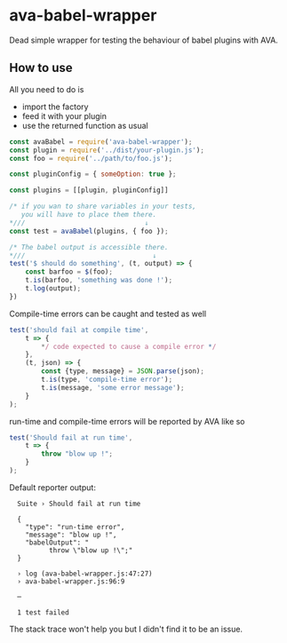 # ava-babel-wrapper

Dead simple wrapper for testing the behaviour of babel plugins with AVA.

## How to use
All you need to do is 
- import the factory
- feed it with your plugin
- use the returned function as usual
```javascript
const avaBabel = require('ava-babel-wrapper');
const plugin = require('../dist/your-plugin.js');
const foo = require('../path/to/foo.js');

const pluginConfig = { someOption: true };

const plugins = [[plugin, pluginConfig]]

/* if you wan to share variables in your tests,
   you will have to place them there.
*///                              ↓
const test = avaBabel(plugins, { foo });

/* The babel output is accessible there.
*///                                ↓
test('$ should do something', (t, output) => {
    const barfoo = $(foo);
    t.is(barfoo, 'something was done !');
    t.log(output);
})
```

Compile-time errors can be caught and tested as well

```javascript
test('should fail at compile time', 
    t => {
        */ code expected to cause a compile error */
    },
    (t, json) => {
        const {type, message} = JSON.parse(json);
        t.is(type, 'compile-time error');
        t.is(message, 'some error message');
    }
);
```

run-time and compile-time errors will be reported by AVA like so

```javascript
test('Should fail at run time', 
    t => {
        throw "blow up !";
    }
);
```
Default reporter output: 
```
  Suite › Should fail at run time

  {
    "type": "run-time error",
    "message": "blow up !",
    "babelOutput": "
          throw \"blow up !\";"
  }

  › log (ava-babel-wrapper.js:47:27)
  › ava-babel-wrapper.js:96:9

  ─

  1 test failed
```
The stack trace won't help you but I didn't find it to be an issue.